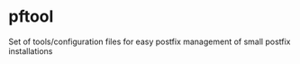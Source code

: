 pftool
======

Set of tools/configuration files for easy postfix management of small postfix installations
